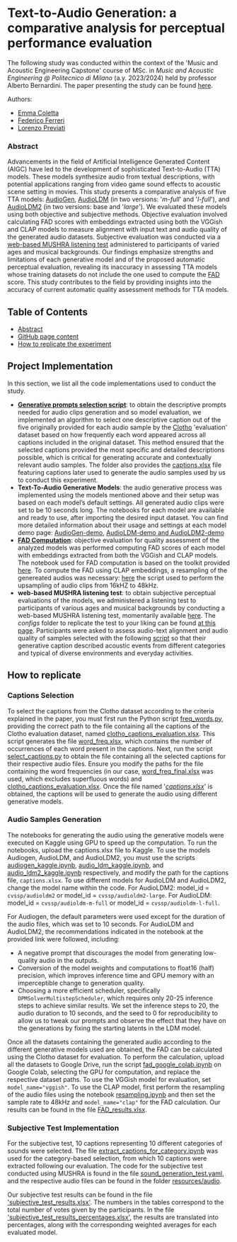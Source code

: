 # Text-to-Audio Generation: a comparative analysis for perceptual performance evaluation 
The following study was conducted within the context of the 'Music and Acoustic Engineering Capstone' course of MSc. in _Music and Acoustic Engineering @ Politecnico di Milano_ (a.y. 2023/2024) held by professor Alberto Bernardini. The paper presenting the study can be found [here](assets/MAE_Capstone_28june.pdf).

Authors:

- [Emma Coletta](https://github.com/emmaclt)
- [Federico Ferreri](https://github.com/federicoalferreri)
- [Lorenzo Previati](https://github.com/LorenzoPreviati22)


### Abstract
Advancements in the field of Artificial Intelligence Generated Content (AIGC) have led to the development of sophisticated Text-to-Audio (TTA) models. These models synthesize audio from textual descriptions, with potential applications ranging from video game sound effects to acoustic scene setting in movies. This study presents a comparative analysis of five TTA models: [AudioGen](https://arxiv.org/pdf/2209.15352), [AudioLDM](https://arxiv.org/pdf/2301.12503) (in two versions: '_m-full_' and '_l-full_'), and [AudioLDM2](https://ieeexplore.ieee.org/stamp/stamp.jsp?arnumber=10530074&casa_token=hya2XRcl9OkAAAAA:ChBk4vUXM8uwiXZHJFXsqWWeI4Zl3r3V5iWA-4k7X1bZ4E6E3J1XtLg9JHl8nkFtegu6f2JB8w&tag=1) (in two versions: base and '_large_'). We evaluated these models using both objective and subjective methods. Objective evaluation involved calculating FAD scores with embeddings extracted using both the VGGish and CLAP models to measure alignment with input text and audio quality of the generated audio datasets. Subjective evaluation was conducted via a [web-based MUSHRA listening test](https://github.com/audiolabs/webMUSHRA/tree/master) administered to participants of varied ages and musical backgrounds. Our findings emphasize strengths and limitations of each generative model and of the proposed automatic perceptual evaluation, revealing its inaccuracy in assessing TTA models whose training datasets do not include the one used to compute the [FAD](https://arxiv.org/pdf/1812.08466) score. This study contributes to the field by providing insights into the accuracy of current automatic quality assessment methods for TTA models. 


## Table of Contents
- [Abstract](#abstract)
- [GitHub page content](#project-implementation)
- [How to replicate the experiment](#how-to-replicate)

## Project Implementation

In this section, we list all the code implementations used to conduct the study. 

- **[Generative prompts selection script](codes_for_the_captions_selection)**: to obtain the descriptive prompts needed for audio clips generation and so model evaluation, we implemented an algorithm to select one descriptive caption out of the five originally provided for each audio sample by the [Clotho](https://zenodo.org/records/3490684) 'evaluation' dataset based on how frequently each word appeared across all captions included in the original dataset. This method ensured that the selected captions provided the most specific and detailed descriptions possible, which is critical for generating accurate and contextually relevant audio samples. The folder also provides the [captions.xlsx](codes_for_the_captions_selection/captions.xlsx) file featuring captions later used to generate the audio samples used by us to conduct this experiment. 
- **Text-To-Audio Generative Models**: the audio generative process was implemented using the models mentioned above and their setup was based on each model’s default settings. All generated audio clips were set to be 10 seconds long. The notebooks for each model are available and ready to use, after importing the desired input dataset. You can find more detailed information about their usage and settings at each model demo page: [AudioGen-demo](https://github.com/facebookresearch/audiocraft/blob/main/demos/audiogen_demo.ipynb), [AudioLDM-demo and AudioLDM2-demo](https://colab.research.google.com/github/sanchit-gandhi/notebooks/blob/main/AudioLDM-2.ipynb#scrollTo=111ebd91-f261-488c-b3f5-371f4eea2423)
- **[FAD Computation](fad_google_colab.ipynb)**: objective evaluation for quality assessment of the analyzed models was performed computing FAD scores of each model with embeddings extracted from both the VGGish and CLAP models. The notebook used for FAD computation is based on the toolkit provided [here](https://github.com/gudgud96/frechet-audio-distance.git). To compute the FAD using CLAP embeddings, a resampling of the genereated audios was necessary: [here](codes_audio_modification_for_subjective_and_fad_clap_evaluation/resampling.ipynb) the script used to perform the upsampling of audio clips from 16kHZ to 48kHz.
- **web-based MUSHRA listening test**: to obtain subjective perceptual evaluations of the models, we administered a listening test to participants of various ages and musical backgrounds by conducting a web-based MUSHRA listening test, momentarily available [here](https://text-to-audio-subjectivetest.000webhostapp.com). The _configs_ folder to replicate the test to your liking can be found [at this page](mushra_configs_folder/configs). Participants were asked to assess audio-text alignment and audio quality of samples selected with the following [script](codes_for_the_captions_selection/code_captions_selection_for_subjective_test/extract_captions_for_category.py) so that their generative caption described acoustic events from different categories and typical of diverse environments and everyday activities.

## How to replicate

### Captions Selection
To select the captions from the Clotho dataset according to the criteria explained in the paper, you must first run the Python script [freq_words.py](codes_for_the_captions_selection/words_frequencies/freq_words.py), providing the correct path to the file containing all the captions of the Clotho evaluation dataset, named [clotho_captions_evaluation.xlsx](codes_for_the_captions_selection/clotho_captions_evaluation.xlsx). This script generates the file [word_freq.xlsx](codes_for_the_captions_selection/words_frequencies/word_freq.xlsx), which contains the number of occurrences of each word present in the captions.
Next, run the script [select_captions.py](codes_for_the_captions_selection/select_captions.py) to obtain the file containing all the selected captions for their respective audio files. Ensure you modify the paths for the file containing the word frequencies (in our case, [word_freq_final.xlsx](codes_for_the_captions_selection/words_frequencies/word_freq_final.xlsx) was used, which excludes superfluous words) and [clotho_captions_evaluation.xlsx](codes_for_the_captions_selection/clotho_captions_evaluation.xlsx). Once the file named '[_captions.xlsx_](codes_for_the_captions_selection/captions.xlsx)' is obtained, the captions will be used to generate the audio using different generative models.


### Audio Samples Generation
The notebooks for generating the audio using the generative models were executed on Kaggle using GPU to speed up the computation. To run the notebooks, upload the captions.xlsx file to Kaggle. To use the models Audiogen, AudioLDM, and AudioLDM2, you must use the scripts [audiogen_kaggle.ipynb](audiogen_kaggle.ipynb), [audio_ldm_kaggle.ipynb](audio_ldm_kaggle.ipynb), and [audio_ldm2_kaggle.ipynb](audio_ldm2_kaggle.ipynb) respectively, and modify the path for the captions file, `captions.xlsx`. To use different models for AudioLDM and AudioLDM2, change the model name within the code. For AudioLDM2: model_id = `cvssp/audioldm2` or model_id = `cvssp/audioldm2-large`. For AudioLDM: model_id =  `cvssp/audioldm-m-full` or model_id =  `cvssp/audioldm-l-full`.

For Audiogen, the default parameters were used except for the duration of the audio files, which was set to 10 seconds. For AudioLDM and AudioLDM2, the recommendations indicated in the notebook at the provided link were followed, including:
- A negative prompt that discourages the model from generating low-quality audio in the outputs.
- Conversion of the model weights and computations to float16 (half) precision, which improves inference time and GPU memory with an imperceptible change to generation quality.
- Choosing a more efficient scheduler, specifically `DPMSolverMultistepScheduler`, which requires only 20-25 inference steps to achieve similar results. We set the inference steps to 20, the audio duration to 10 seconds, and the seed to 0 for reproducibility to allow us to tweak our prompts and observe the effect that they have on the generations by fixing the starting latents in the LDM model.

Once all the datasets containing the generated audio according to the different generative models used are obtained, the FAD can be calculated using the Clotho dataset for evaluation. To perform the calculation, upload all the datasets to Google Drive, run the script [fad_google_colab.ipynb](fad_google_colab.ipynb) on Google Colab, selecting the GPU for computation, and replace the respective dataset paths. To use the VGGish model for evaluation, set `model_name="vggish"`. To use the CLAP model, first perform the resampling of the audio files using the notebook [resampling.ipynb](codes_audio_modification_for_subjective_and_fad_clap_evaluation/resampling.ipynb) and then set the sample rate to 48kHz and `model_name="clap"` for the FAD calculation. Our results can be found in the file [FAD_results.xlsx](results/FAD_results.xlsx).

### Subjective Test Implementation
For the subjective test, 10 captions representing 10 different categories of sounds were selected. The file [extract_captions_for_category.ipynb](codes_for_the_captions_selection/code_captions_selection_for_subjective_test/extract_captions_for_category.py) was used for the category-based selection, from which 10 captions were extracted following our evaluation. The code for the subjective test conducted using MUSHRA is found in the file [sound_generation_test.yaml](mushra_configs_folder/configs/sound_generation_test.yaml), and the respective audio files can be found in the folder [resources/audio](mushra_configs_folder/configs/resources/audio). 

Our subjective test results can be found in the file ['subjective_test_results.xlsx'](results/subjective_test_results.xlsx). The numbers in the tables correspond to the total number of votes given by the participants. In the file ['subjective_test_results_percentages.xlsx'](results/subjective_test_results_percentages.xlsx), the results are translated into percentages, along with the corresponding weighted averages for each evaluated model.
